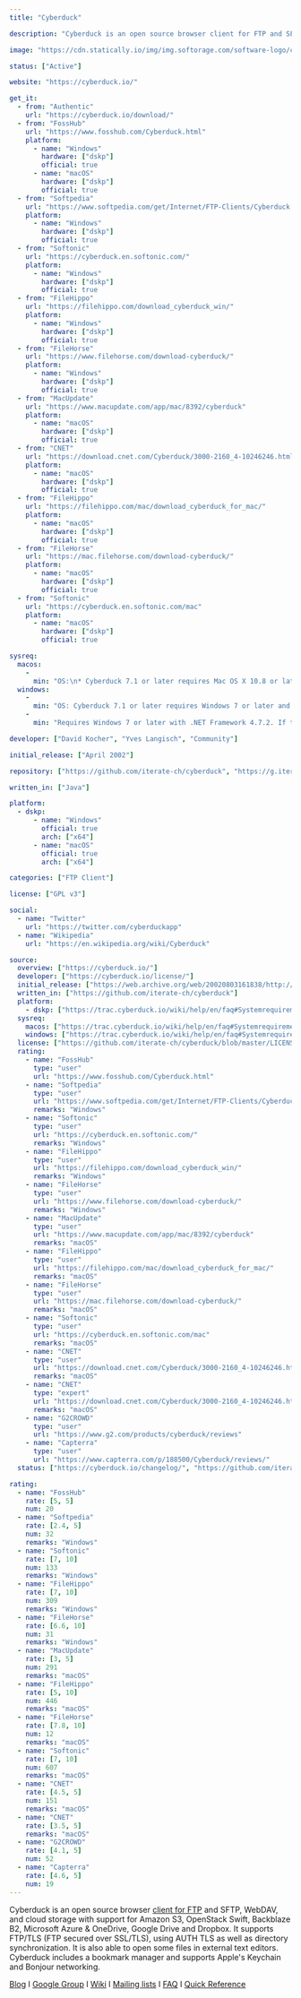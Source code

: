 ```yaml
---
title: "Cyberduck"

description: "Cyberduck is an open source browser client for FTP and SFTP, WebDAV, and cloud storage with support for Amazon S3, OpenStack Swift, Backblaze B2, Microsoft Azure & OneDrive, Google Drive and Dropbox"

image: "https://cdn.statically.io/img/img.softorage.com/software-logo/cyberduck.png?h=64"

status: ["Active"]

website: "https://cyberduck.io/"

get_it:
  - from: "Authentic"
    url: "https://cyberduck.io/download/"
  - from: "FossHub"
    url: "https://www.fosshub.com/Cyberduck.html"
    platform:
      - name: "Windows"
        hardware: ["dskp"]
        official: true
      - name: "macOS"
        hardware: ["dskp"]
        official: true
  - from: "Softpedia"
    url: "https://www.softpedia.com/get/Internet/FTP-Clients/Cyberduck.shtml"
    platform:
      - name: "Windows"
        hardware: ["dskp"]
        official: true
  - from: "Softonic"
    url: "https://cyberduck.en.softonic.com/"
    platform:
      - name: "Windows"
        hardware: ["dskp"]
        official: true
  - from: "FileHippo"
    url: "https://filehippo.com/download_cyberduck_win/"
    platform:
      - name: "Windows"
        hardware: ["dskp"]
        official: true
  - from: "FileHorse"
    url: "https://www.filehorse.com/download-cyberduck/"
    platform:
      - name: "Windows"
        hardware: ["dskp"]
        official: true
  - from: "MacUpdate"
    url: "https://www.macupdate.com/app/mac/8392/cyberduck"
    platform:
      - name: "macOS"
        hardware: ["dskp"]
        official: true
  - from: "CNET"
    url: "https://download.cnet.com/Cyberduck/3000-2160_4-10246246.html"
    platform:
      - name: "macOS"
        hardware: ["dskp"]
        official: true
  - from: "FileHippo"
    url: "https://filehippo.com/mac/download_cyberduck_for_mac/"
    platform:
      - name: "macOS"
        hardware: ["dskp"]
        official: true
  - from: "FileHorse"
    url: "https://mac.filehorse.com/download-cyberduck/"
    platform:
      - name: "macOS"
        hardware: ["dskp"]
        official: true
  - from: "Softonic"
    url: "https://cyberduck.en.softonic.com/mac"
    platform:
      - name: "macOS"
        hardware: ["dskp"]
        official: true

sysreq:
  macos:
    -
      min: "OS:\n* Cyberduck 7.1 or later requires Mac OS X 10.8 or later and a 64bit ​64Bit Intel architecture.\n* Cyberduck 4.7 or later requires Mac OS X 10.7 or later and a 64bit ​64Bit Intel architecture.\n* Cyberduck 4.4 or later requires Mac OS X 10.6 or later and a 64bit ​64Bit Intel architecture.\n* Cyberduck 3.3 or later requires Mac OS X 10.5 or later.\n* Cyberduck 3.0 or later requires Mac OS X 10.4 or later. The latest version ​available is ​3.2.1 supporting Mac OS X 10.4.\n* Cyberduck 2.5 or later requires Mac OS X 10.3.9 or later. The latest version ​available is ​2.8.5 supporting Mac OS X 10.3.9.\n* Cyberduck 2.3 or later requires Mac OS X 10.2 or later. The latest version ​available is ​2.3.3 supporting Mac OS X 10.2."
  windows:
    -
      min: "OS: Cyberduck 7.1 or later requires Windows 7 or later and a 64bit architecture."
    -
      min: "Requires Windows 7 or later with .NET Framework 4.7.2. If the ​.NET Framework installation fails, you need to download it manually."

developer: ["David Kocher", "Yves Langisch", "Community"]

initial_release: ["April 2002"]

repository: ["https://github.com/iterate-ch/cyberduck", "https://g.iterate.ch/scm/iterate/cyberduck.git"]

written_in: ["Java"]

platform:
  - dskp:
      - name: "Windows"
        official: true
        arch: ["x64"]
      - name: "macOS"
        official: true
        arch: ["x64"]

categories: ["FTP Client"]

license: ["GPL v3"]

social:
  - name: "Twitter"
    url: "https://twitter.com/cyberduckapp"
  - name: "Wikipedia"
    url: "https://en.wikipedia.org/wiki/Cyberduck"

source:
  overview: ["https://cyberduck.io/"]
  developer: ["https://cyberduck.io/license/"]
  initial_release: ["https://web.archive.org/web/20020803161838/http://icu.unizh.ch/~dkocher/cyberduck/"]
  written_in: ["https://github.com/iterate-ch/cyberduck"]
  platform:
    - dskp: ["https://trac.cyberduck.io/wiki/help/en/faq#Systemrequirements", "https://cyberduck.io/download/"]
  sysreq:
    macos: ["https://trac.cyberduck.io/wiki/help/en/faq#Systemrequirements", "https://trac.cyberduck.io/wiki/help/en/faq#macos"]
    windows: ["https://trac.cyberduck.io/wiki/help/en/faq#Systemrequirements", "https://trac.cyberduck.io/wiki/help/en/faq#windows"]
  license: ["https://github.com/iterate-ch/cyberduck/blob/master/LICENSE.txt", "https://cyberduck.io/license/"]
  rating:
    - name: "FossHub"
      type: "user"
      url: "https://www.fosshub.com/Cyberduck.html"
    - name: "Softpedia"
      type: "user"
      url: "https://www.softpedia.com/get/Internet/FTP-Clients/Cyberduck.shtml"
      remarks: "Windows"
    - name: "Softonic"
      type: "user"
      url: "https://cyberduck.en.softonic.com/"
      remarks: "Windows"
    - name: "FileHippo"
      type: "user"
      url: "https://filehippo.com/download_cyberduck_win/"
      remarks: "Windows"
    - name: "FileHorse"
      type: "user"
      url: "https://www.filehorse.com/download-cyberduck/"
      remarks: "Windows"
    - name: "MacUpdate"
      type: "user"
      url: "https://www.macupdate.com/app/mac/8392/cyberduck"
      remarks: "macOS"
    - name: "FileHippo"
      type: "user"
      url: "https://filehippo.com/mac/download_cyberduck_for_mac/"
      remarks: "macOS"
    - name: "FileHorse"
      type: "user"
      url: "https://mac.filehorse.com/download-cyberduck/"
      remarks: "macOS"
    - name: "Softonic"
      type: "user"
      url: "https://cyberduck.en.softonic.com/mac"
      remarks: "macOS"
    - name: "CNET"
      type: "user"
      url: "https://download.cnet.com/Cyberduck/3000-2160_4-10246246.html"
      remarks: "macOS"
    - name: "CNET"
      type: "expert"
      url: "https://download.cnet.com/Cyberduck/3000-2160_4-10246246.html"
      remarks: "macOS"
    - name: "G2CROWD"
      type: "user"
      url: "https://www.g2.com/products/cyberduck/reviews"
    - name: "Capterra"
      type: "user"
      url: "https://www.capterra.com/p/188500/Cyberduck/reviews/"
  status: ["https://cyberduck.io/changelog/", "https://github.com/iterate-ch/cyberduck/graphs/contributors", "https://github.com/iterate-ch/cyberduck/blob/master/Changelog.txt"]

rating:
  - name: "FossHub"
    rate: [5, 5]
    num: 20
  - name: "Softpedia"
    rate: [2.4, 5]
    num: 32
    remarks: "Windows"
  - name: "Softonic"
    rate: [7, 10]
    num: 133
    remarks: "Windows"
  - name: "FileHippo"
    rate: [7, 10]
    num: 309
    remarks: "Windows"
  - name: "FileHorse"
    rate: [6.6, 10]
    num: 31
    remarks: "Windows"
  - name: "MacUpdate"
    rate: [3, 5]
    num: 291
    remarks: "macOS"
  - name: "FileHippo"
    rate: [5, 10]
    num: 446
    remarks: "macOS"
  - name: "FileHorse"
    rate: [7.8, 10]
    num: 12
    remarks: "macOS"
  - name: "Softonic"
    rate: [7, 10]
    num: 607
    remarks: "macOS"
  - name: "CNET"
    rate: [4.5, 5]
    num: 151
    remarks: "macOS"
  - name: "CNET"
    rate: [3.5, 5]
    remarks: "macOS"
  - name: "G2CROWD"
    rate: [4.1, 5]
    num: 52
  - name: "Capterra"
    rate: [4.6, 5]
    num: 19
---
```

  Cyberduck is an open source browser [client for FTP](/categories/ftp-client/) and SFTP, WebDAV, and cloud storage with support for Amazon S3, OpenStack Swift, Backblaze B2, Microsoft Azure & OneDrive, Google Drive and Dropbox. It supports FTP/TLS (FTP secured over SSL/TLS), using AUTH TLS as well as directory synchronization. It is also able to open some files in external text editors. Cyberduck includes a bookmark manager and supports Apple's Keychain and Bonjour networking.
  
  [Blog](https://blog.cyberduck.io/)  I  [Google Group](https://groups.google.com/group/cyberduck)  I  [Wiki](https://trac.cyberduck.io/wiki)  I  [Mailing lists](https://trac.cyberduck.io/wiki#MailingLists)  I  [FAQ](https://trac.cyberduck.io/wiki/help/en/faq)  I  [Quick Reference](https://trac.cyberduck.io/wiki/help/en#CyberduckQuickReferenceCheatSheet)